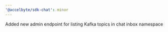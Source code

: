 ```yaml
---
'@accelbyte/sdk-chat': minor
---
```


Added new admin endpoint for listing Kafka topics in chat inbox namespace